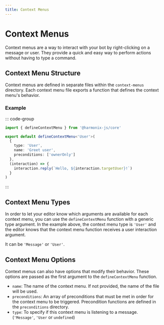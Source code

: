 ```yaml
---
title: Context Menus
---
```


# Context Menus

Context menus are a way to interact with your bot by right-clicking on a message or user. They provide a quick and easy way to perform actions without having to type a command.

## Context Menu Structure

Context menus are defined in separate files within the `context-menus` directory. Each context menu file exports a function that defines the context menu's behavior.

### Example

::: code-group

```ts [context-menus/greet-user.ts]
import { defineContextMenu } from '@harmonix-js/core'

export default defineContextMenu<'User'>(
  {
    type: 'User',
    name: 'Greet user',
    preconditions: ['ownerOnly']
  },
  (interaction) => {
    interaction.reply(`Hello, ${interaction.targetUser}!`)
  }
)
```

:::

## Context Menu Types

In order to let your editor know which arguments are available for each context menu, you can use the `defineContextMenu` function with a generic type argument. In the example above, the context menu type is `'User'` and the editor knows that the context menu function receives a user interaction argument.

It can be `'Message'` or `'User'`.

## Context Menu Options

Context menus can also have options that modify their behavior. These options are passed as the first argument to the `defineContextMenu` function.

- `name`: The name of the context menu. If not provided, the name of the file will be used.
- `preconditions`: An array of preconditions that must be met in order for the context menu to be triggered. Precondition functions are defined in the `preconditions` directory.
- `type`: To specify if this context menu is listening to a message. (`'Message'`, `'User` or `undefined`)
